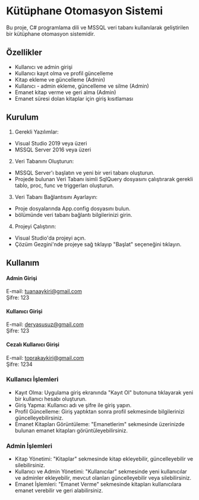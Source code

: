 # Kütüphane Otomasyon Sistemi

Bu proje, C# programlama dili ve MSSQL veri tabanı kullanılarak geliştirilen bir kütüphane otomasyon sistemidir.

## Özellikler
* Kullanıcı ve admin girişi
* Kullanıcı kayıt olma ve profil güncelleme
* Kitap ekleme ve güncelleme (Admin)
* Kullanıcı - admin ekleme, güncelleme ve silme (Admin)
* Emanet kitap verme ve geri alma (Admin)
* Emanet süresi dolan kitaplar için giriş kısıtlaması

## Kurulum
1. Gerekli Yazılımlar:
   
* Visual Studio 2019 veya üzeri
* MSSQL Server 2016 veya üzeri
  
2. Veri Tabanını Oluşturun:

* MSSQL Server'ı başlatın ve yeni bir veri tabanı oluşturun.
* Projede bulunan Veri Tabanı isimli SqlQuery dosyasını çalıştırarak gerekli tablo, proc, func ve triggerları oluşturun.

3. Veri Tabanı Bağlantısını Ayarlayın:

* Proje dosyalarında App.config dosyasını bulun.
* <connectionStrings> bölümünde veri tabanı bağlantı bilgilerinizi girin.
  
4. Projeyi Çalıştırın:

* Visual Studio'da projeyi açın.
* Çözüm Gezgini'nde projeye sağ tıklayıp "Başlat" seçeneğini tıklayın.

## Kullanım
#### Admin Girişi
E-mail: tuanaaykiri@gmail.com  
Şifre: 123
#### Kullanıcı Girişi
E-mail: deryasusuz@gmail.com  
Şifre: 123
#### Cezalı Kullanıcı Girişi
E-mail: toprakaykiri@gmail.com  
Şifre: 1234
### Kullanıcı İşlemleri
* Kayıt Olma: Uygulama giriş ekranında "Kayıt Ol" butonuna tıklayarak yeni bir kullanıcı hesabı oluşturun.
* Giriş Yapma: Kullanıcı adı ve şifre ile giriş yapın.
* Profil Güncelleme: Giriş yaptıktan sonra profil sekmesinde bilgilerinizi güncelleyebilirsiniz.
* Emanet Kitapları Görüntüleme: "Emanetlerim" sekmesinde üzerinizde bulunan emanet kitapları görüntüleyebilirsiniz.
### Admin İşlemleri
* Kitap Yönetimi: "Kitaplar" sekmesinde kitap ekleyebilir, güncelleyebilir ve silebilirsiniz.
* Kullanıcı ve Admin Yönetimi: "Kullanıcılar" sekmesinde yeni kullanıcılar ve adminler ekleyebilir, mevcut olanları güncelleyebilir veya silebilirsiniz.
* Emanet İşlemleri: "Emanet Verme" sekmesinde kitapları kullanıcılara emanet verebilir ve geri alabilirsiniz.
